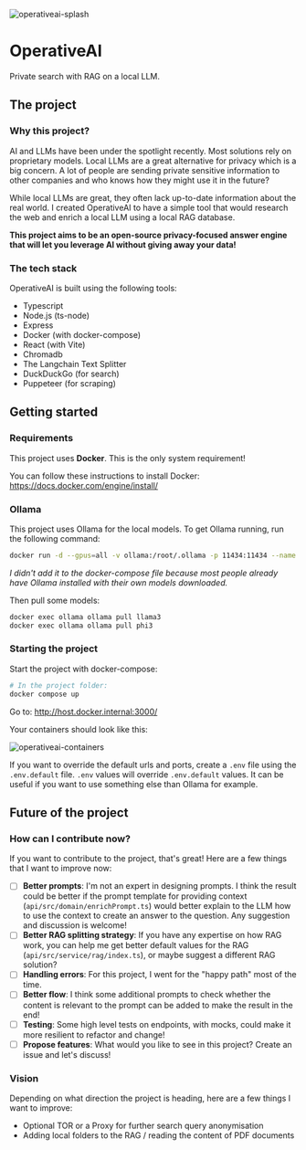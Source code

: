 ![operativeai-splash](https://github.com/vincentdnl/operativeai/assets/6394786/7234931f-372a-464e-90c0-0bea478f547e)

# OperativeAI

Private search with RAG on a local LLM.

## The project

### Why this project?

AI and LLMs have been under the spotlight recently. Most solutions rely on proprietary models. Local LLMs are a great alternative for privacy which is a big concern. A lot of people are sending private sensitive information to other companies and who knows how they might use it in the future?

While local LLMs are great, they often lack up-to-date information about the real world. I created OperativeAI to have a simple tool that would research the web and enrich a local LLM using a local RAG database.

**This project aims to be an open-source privacy-focused answer engine that will let you leverage AI without giving away your data!**

### The tech stack

OperativeAI is built using the following tools:

- Typescript
- Node.js (ts-node)
- Express
- Docker (with docker-compose)
- React (with Vite)
- Chromadb
- The Langchain Text Splitter
- DuckDuckGo (for search)
- Puppeteer (for scraping)

## Getting started

### Requirements

This project uses **Docker**. This is the only system requirement!

You can follow these instructions to install Docker: https://docs.docker.com/engine/install/

### Ollama

This project uses Ollama for the local models. To get Ollama running, run the following command:

```bash
docker run -d --gpus=all -v ollama:/root/.ollama -p 11434:11434 --name ollama ollama/ollama
```

_I didn't add it to the docker-compose file because most people already have Ollama installed with their own models downloaded._

Then pull some models:

```bash
docker exec ollama ollama pull llama3
docker exec ollama ollama pull phi3
```

### Starting the project
Start the project with docker-compose:

```bash
# In the project folder:
docker compose up
```

Go to: http://host.docker.internal:3000/

Your containers should look like this:

![operativeai-containers](https://github.com/vincentdnl/operativeai/assets/6394786/d37ee12d-e75b-49aa-a3ea-ee93b88e495a)

If you want to override the default urls and ports, create a `.env` file using the `.env.default` file. `.env` values will override `.env.default` values. It can be useful if you want to use something else than Ollama for example.

## Future of the project

### How can I contribute now?

If you want to contribute to the project, that's great! Here are a few things that I want to improve now:

- [ ] **Better prompts**: I'm not an expert in designing prompts. I think the result could be better if the prompt template for providing context (`api/src/domain/enrichPrompt.ts`) would better explain to the LLM how to use the context to create an answer to the question. Any suggestion and discussion is welcome!
- [ ] **Better RAG splitting strategy**: If you have any expertise on how RAG work, you can help me get better default values for the RAG (`api/src/service/rag/index.ts`), or maybe suggest a different RAG solution?
- [ ] **Handling errors**: For this project, I went for the "happy path" most of the time.
- [ ] **Better flow**: I think some additional prompts to check whether the content is relevant to the prompt can be added to make the result in the end!
- [ ] **Testing**: Some high level tests on endpoints, with mocks, could make it more resilient to refactor and change!
- [ ] **Propose features**: What would you like to see in this project? Create an issue and let's discuss!

### Vision

Depending on what direction the project is heading, here are a few things I want to improve:

- Optional TOR or a Proxy for further search query anonymisation
- Adding local folders to the RAG / reading the content of PDF documents
